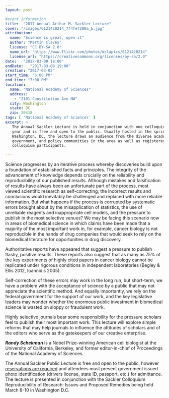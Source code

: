 ```yaml
---
layout: post

#event information
title:  "2017 Annual Arthur M. Sackler Lecture"
cover: "/images/6121420214_7f4fe7200a_b.jpg"
attribution:
  name: "Science is great, open it"
  author: "Martin Clavey"
  license: "CC BY-SA 2.0"
  name_url: "https://www.flickr.com/photos/mclapics/6121420214"
  license_url: "https://creativecommons.org/licenses/by-sa/2.0"
date:   "2017-03-08 18:00"
endDate:   "2017-03-08 19:00"
creation: "2017-03-02"
start_time: "6:00 PM"
end_time: "7:00 PM"
location:
  name: "National Academy of Sciences"
  address:
    - "2101 Constitution Ave NW"
  city: Washington
  state: DC
  zip: 20418
tags: [ 'National Academy of Sciences' ]
excerpt: >
   The Annual Sackler Lecture is held in conjunction with one colloquium each
   year and is free and open to the public. Usually hosted in the spring in
   Washington, DC, the lecture draws an audience from the diverse academic,
   government, and policy communities in the area as well as registered
   colloquium participants.

---
```


Science progresses by an iterative process whereby discoveries build upon a
foundation of established facts and principles. The integrity of the advancement
of knowledge depends crucially on the reliability and reproducibility of our
published results. Although mistakes and falsification of results have always
been an unfortunate part of the process, most viewed scientific research as
self-correcting; the incorrect results and conclusions would inevitably be
challenged and replaced with more reliable information. But what happens if the
process is corrupted by systematic errors brought about by the misapplication of
statistics, the use of unreliable reagents and inappropriate cell models, and
the pressure to publish in the most selective venues? We may be facing this
scenario now in areas of biomedical science in which claims have been made that
a majority of the most important work in, for example, cancer biology is not
reproducible in the hands of drug companies that would seek to rely on the
biomedical literature for opportunities in drug discovery.

Authoritative reports have appeared that suggest a pressure to publish flashy,
positive results. These reports also suggest that as many as 75% of the key
experiments of highly cited papers in cancer biology cannot be replicated under
rigorous conditions in independent laboratories (Begley & Ellis 2012, Ioannidis
2005).

Self-correction of these errors may work in the long run, but short-term, we
have a problem with the acceptance of science by a public that may not
appreciate the scientific method. And equally importantly, we rely on the
federal government for the support of our work, and the key legislative leaders
may wonder whether the enormous public investment in biomedical science is
wasted on sloppy or fraudulent work.

Highly selective journals bear some responsibility for the pressure scholars
feel to publish their most important work.  This lecture will explore simple
reforms that may help journals to influence the attitudes of scholars and of the
editors who serve as the gatekeepers of our creative enterprise.

***Randy Schekman*** is a Nobel Prize-winning American cell biologist at the
University of California, Berkeley, and former editor-in-chief of Proceedings
of the National Academy of Sciences.

The Annual Sackler Public Lecture is free and open to the public, however
[reservations are
required](https://www.eventbrite.com/e/2017-annual-arthur-m-sackler-lecture-the-challenge-of-reproducibility-in-the-biomedical-sciences-tickets-30227133169)
and attendees must present government issued photo identification (drivers
license, state ID, passport, etc.) for admittance. The lecture is presented in
conjunction with the Sackler Colloquium Reproducibility of Research: Issues and
Proposed Remedies being held March 8-10 in Washington D.C.
